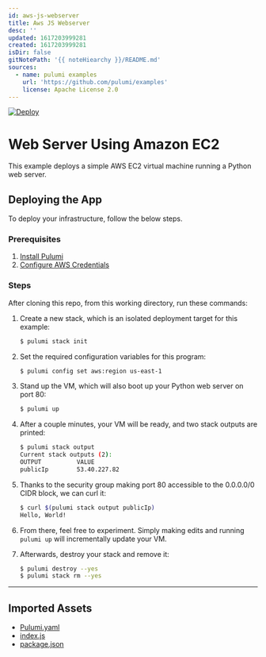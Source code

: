 ```yaml
---
id: aws-js-webserver
title: Aws JS Webserver
desc: ''
updated: 1617203999281
created: 1617203999281
isDir: false
gitNotePath: '{{ noteHiearchy }}/README.md'
sources:
  - name: pulumi examples
    url: 'https://github.com/pulumi/examples'
    license: Apache License 2.0
---
```

[![Deploy](https://get.pulumi.com/new/button.svg)](https://app.pulumi.com/new)

# Web Server Using Amazon EC2

This example deploys a simple AWS EC2 virtual machine running a Python web server.

## Deploying the App

To deploy your infrastructure, follow the below steps.

### Prerequisites

1. [Install Pulumi](https://www.pulumi.com/docs/get-started/install/)
2. [Configure AWS Credentials](https://www.pulumi.com/docs/intro/cloud-providers/aws/setup/)

### Steps

After cloning this repo, from this working directory, run these commands:

1. Create a new stack, which is an isolated deployment target for this example:

   ```bash
   $ pulumi stack init
   ```

2. Set the required configuration variables for this program:

   ```bash
   $ pulumi config set aws:region us-east-1
   ```

3. Stand up the VM, which will also boot up your Python web server on port 80:

   ```bash
   $ pulumi up
   ```

4. After a couple minutes, your VM will be ready, and two stack outputs are printed:

   ```bash
   $ pulumi stack output
   Current stack outputs (2):
   OUTPUT          VALUE
   publicIp        53.40.227.82
   ```

5. Thanks to the security group making port 80 accessible to the 0.0.0.0/0 CIDR block, we can curl it:

   ```bash
   $ curl $(pulumi stack output publicIp)
   Hello, World!
   ```

6. From there, feel free to experiment. Simply making edits and running `pulumi up` will incrementally update your VM.

7. Afterwards, destroy your stack and remove it:

   ```bash
   $ pulumi destroy --yes
   $ pulumi stack rm --yes
   ```

* * *

## Imported Assets

- [Pulumi.yaml](/assets/pulumi.yaml)
- [index.js](/assets/index.js)
- [package.json](/assets/package.json)


